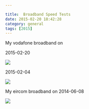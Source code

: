 ```yaml
---

title:  Broadband Speed Tests
date: 2015-02-20 18:42:28
category: general
tags: [2015]
---
```


My vodafone broadband on

2015-02-20

<a href="http://www.speedtest.net/my-result/4158260379"><img src="http://www.speedtest.net/result/4158260379.png" /></a>

2015-02-04

<a href="http://www.speedtest.net/my-result/4116333381"><img src="http://www.speedtest.net/result/4116333381.png" /></a>

My eircom broadband on 2014-06-08

<a href="http://www.speedtest.net/my-result/3551210880"><img src="http://www.speedtest.net/result/3551210880.png" /></a>
